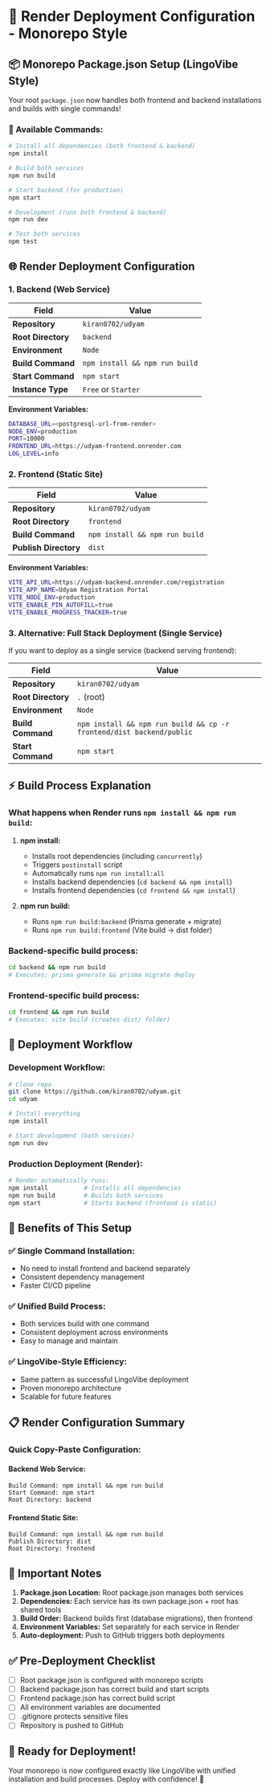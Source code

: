 # 🚀 Render Deployment Configuration - Monorepo Style

## 📦 Monorepo Package.json Setup (LingoVibe Style)

Your root `package.json` now handles both frontend and backend installations and builds with single commands!

### 🔧 Available Commands:

```bash
# Install all dependencies (both frontend & backend)
npm install

# Build both services
npm run build

# Start backend (for production)
npm start

# Development (runs both frontend & backend)
npm run dev

# Test both services
npm test
```

## 🌐 Render Deployment Configuration

### **1. Backend (Web Service)**

| Field              | Value                          |
| ------------------ | ------------------------------ |
| **Repository**     | `kiran0702/udyam`              |
| **Root Directory** | `backend`                      |
| **Environment**    | `Node`                         |
| **Build Command**  | `npm install && npm run build` |
| **Start Command**  | `npm start`                    |
| **Instance Type**  | `Free` or `Starter`            |

**Environment Variables:**

```bash
DATABASE_URL=<postgresql-url-from-render>
NODE_ENV=production
PORT=10000
FRONTEND_URL=https://udyam-frontend.onrender.com
LOG_LEVEL=info
```

### **2. Frontend (Static Site)**

| Field                 | Value                          |
| --------------------- | ------------------------------ |
| **Repository**        | `kiran0702/udyam`              |
| **Root Directory**    | `frontend`                     |
| **Build Command**     | `npm install && npm run build` |
| **Publish Directory** | `dist`                         |

**Environment Variables:**

```bash
VITE_API_URL=https://udyam-backend.onrender.com/registration
VITE_APP_NAME=Udyam Registration Portal
VITE_NODE_ENV=production
VITE_ENABLE_PIN_AUTOFILL=true
VITE_ENABLE_PROGRESS_TRACKER=true
```

### **3. Alternative: Full Stack Deployment (Single Service)**

If you want to deploy as a single service (backend serving frontend):

| Field              | Value                                                                |
| ------------------ | -------------------------------------------------------------------- |
| **Repository**     | `kiran0702/udyam`                                                    |
| **Root Directory** | `.` (root)                                                           |
| **Environment**    | `Node`                                                               |
| **Build Command**  | `npm install && npm run build && cp -r frontend/dist backend/public` |
| **Start Command**  | `npm start`                                                          |

## ⚡ Build Process Explanation

### What happens when Render runs `npm install && npm run build`:

1. **npm install:**

   - Installs root dependencies (including `concurrently`)
   - Triggers `postinstall` script
   - Automatically runs `npm run install:all`
   - Installs backend dependencies (`cd backend && npm install`)
   - Installs frontend dependencies (`cd frontend && npm install`)

2. **npm run build:**
   - Runs `npm run build:backend` (Prisma generate + migrate)
   - Runs `npm run build:frontend` (Vite build → dist folder)

### Backend-specific build process:

```bash
cd backend && npm run build
# Executes: prisma generate && prisma migrate deploy
```

### Frontend-specific build process:

```bash
cd frontend && npm run build
# Executes: vite build (creates dist/ folder)
```

## 🔄 Deployment Workflow

### Development Workflow:

```bash
# Clone repo
git clone https://github.com/kiran0702/udyam.git
cd udyam

# Install everything
npm install

# Start development (both services)
npm run dev
```

### Production Deployment (Render):

```bash
# Render automatically runs:
npm install          # Installs all dependencies
npm run build        # Builds both services
npm start            # Starts backend (frontend is static)
```

## 🎯 Benefits of This Setup

### ✅ **Single Command Installation:**

- No need to install frontend and backend separately
- Consistent dependency management
- Faster CI/CD pipeline

### ✅ **Unified Build Process:**

- Both services build with one command
- Consistent deployment across environments
- Easy to manage and maintain

### ✅ **LingoVibe-Style Efficiency:**

- Same pattern as successful LingoVibe deployment
- Proven monorepo architecture
- Scalable for future features

## 📋 Render Configuration Summary

### Quick Copy-Paste Configuration:

#### **Backend Web Service:**

```
Build Command: npm install && npm run build
Start Command: npm start
Root Directory: backend
```

#### **Frontend Static Site:**

```
Build Command: npm install && npm run build
Publish Directory: dist
Root Directory: frontend
```

## 🚨 Important Notes

1. **Package.json Location:** Root package.json manages both services
2. **Dependencies:** Each service has its own package.json + root has shared tools
3. **Build Order:** Backend builds first (database migrations), then frontend
4. **Environment Variables:** Set separately for each service in Render
5. **Auto-deployment:** Push to GitHub triggers both deployments

## ✅ Pre-Deployment Checklist

- [ ] Root package.json is configured with monorepo scripts
- [ ] Backend package.json has correct build and start scripts
- [ ] Frontend package.json has correct build script
- [ ] All environment variables are documented
- [ ] .gitignore protects sensitive files
- [ ] Repository is pushed to GitHub

## 🎉 Ready for Deployment!

Your monorepo is now configured exactly like LingoVibe with unified installation and build processes. Deploy with confidence! 🚀
